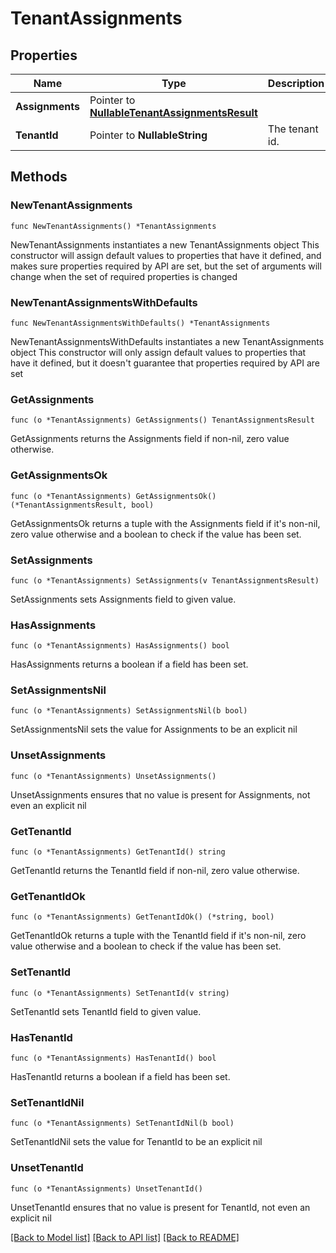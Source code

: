 # TenantAssignments

## Properties

Name | Type | Description | Notes
------------ | ------------- | ------------- | -------------
**Assignments** | Pointer to [**NullableTenantAssignmentsResult**](TenantAssignmentsResult.md) |  | [optional] 
**TenantId** | Pointer to **NullableString** | The tenant id. | [optional] 

## Methods

### NewTenantAssignments

`func NewTenantAssignments() *TenantAssignments`

NewTenantAssignments instantiates a new TenantAssignments object
This constructor will assign default values to properties that have it defined,
and makes sure properties required by API are set, but the set of arguments
will change when the set of required properties is changed

### NewTenantAssignmentsWithDefaults

`func NewTenantAssignmentsWithDefaults() *TenantAssignments`

NewTenantAssignmentsWithDefaults instantiates a new TenantAssignments object
This constructor will only assign default values to properties that have it defined,
but it doesn't guarantee that properties required by API are set

### GetAssignments

`func (o *TenantAssignments) GetAssignments() TenantAssignmentsResult`

GetAssignments returns the Assignments field if non-nil, zero value otherwise.

### GetAssignmentsOk

`func (o *TenantAssignments) GetAssignmentsOk() (*TenantAssignmentsResult, bool)`

GetAssignmentsOk returns a tuple with the Assignments field if it's non-nil, zero value otherwise
and a boolean to check if the value has been set.

### SetAssignments

`func (o *TenantAssignments) SetAssignments(v TenantAssignmentsResult)`

SetAssignments sets Assignments field to given value.

### HasAssignments

`func (o *TenantAssignments) HasAssignments() bool`

HasAssignments returns a boolean if a field has been set.

### SetAssignmentsNil

`func (o *TenantAssignments) SetAssignmentsNil(b bool)`

 SetAssignmentsNil sets the value for Assignments to be an explicit nil

### UnsetAssignments
`func (o *TenantAssignments) UnsetAssignments()`

UnsetAssignments ensures that no value is present for Assignments, not even an explicit nil
### GetTenantId

`func (o *TenantAssignments) GetTenantId() string`

GetTenantId returns the TenantId field if non-nil, zero value otherwise.

### GetTenantIdOk

`func (o *TenantAssignments) GetTenantIdOk() (*string, bool)`

GetTenantIdOk returns a tuple with the TenantId field if it's non-nil, zero value otherwise
and a boolean to check if the value has been set.

### SetTenantId

`func (o *TenantAssignments) SetTenantId(v string)`

SetTenantId sets TenantId field to given value.

### HasTenantId

`func (o *TenantAssignments) HasTenantId() bool`

HasTenantId returns a boolean if a field has been set.

### SetTenantIdNil

`func (o *TenantAssignments) SetTenantIdNil(b bool)`

 SetTenantIdNil sets the value for TenantId to be an explicit nil

### UnsetTenantId
`func (o *TenantAssignments) UnsetTenantId()`

UnsetTenantId ensures that no value is present for TenantId, not even an explicit nil

[[Back to Model list]](../README.md#documentation-for-models) [[Back to API list]](../README.md#documentation-for-api-endpoints) [[Back to README]](../README.md)


